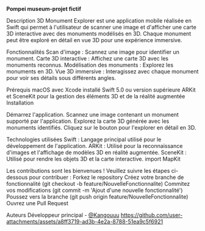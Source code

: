 **Pompei museum-projet fictif**

Description
3D Monument Explorer est une application mobile réalisée en Swift qui permet à l'utilisateur de scanner une image et d'afficher une carte 3D interactive avec des monuments modélisés en 3D. Chaque monument peut être exploré en détail en vue 3D pour une expérience immersive.

Fonctionnalités
Scan d'image : Scannez une image pour identifier un monument.
Carte 3D interactive : Affichez une carte 3D avec les monuments reconnus.
Modélisation des monuments : Explorez les monuments en 3D.
Vue 3D immersive : Interagissez avec chaque monument pour voir ses détails sous différents angles.

Prérequis
macOS avec Xcode installé
Swift 5.0 ou version supérieure
ARKit et SceneKit pour la gestion des éléments 3D et de la réalité augmentée
Installation

Démarrez l'application.
Scannez une image contenant un monument supporté par l'application.
Explorez la carte 3D générée avec les monuments identifiés.
Cliquez sur le bouton pour l'explorer en détail en 3D.

Technologies utilisées
Swift : Langage principal utilisé pour le développement de l'application.
ARKit : Utilisé pour la reconnaissance d'images et l'affichage de modèles 3D en réalité augmentée.
SceneKit : Utilisé pour rendre les objets 3D et la carte interactive.
import MapKit

Les contributions sont les bienvenues ! Veuillez suivre les étapes ci-dessous pour contribuer :
Forkez le repository
Créez votre branche de fonctionnalité (git checkout -b feature/NouvelleFonctionnalite)
Commitez vos modifications (git commit -m 'Ajout d'une nouvelle fonctionnalité')
Poussez vers la branche (git push origin feature/NouvelleFonctionnalite)
Ouvrez une Pull Request

Auteurs
Développeur principal - [@Kangouuu](https://github.com/Kangouuu)
https://github.com/user-attachments/assets/a8ff3719-ad3b-4e2a-8788-51ea9c5f6921
